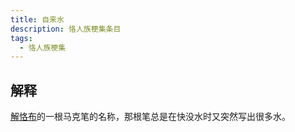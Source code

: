 ```yaml
---
title: 自来水
description: 恪人族梗集条目
tags:
  - 恪人族梗集
---
```


## 解释

[解恪布](解恪布)的一根马克笔的名称，那根笔总是在快没水时又突然写出很多水。